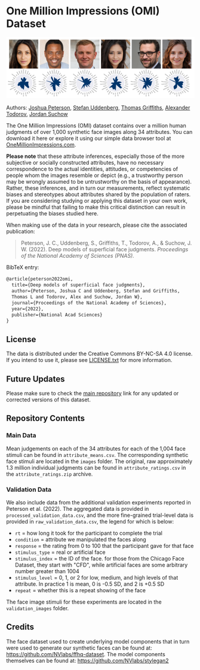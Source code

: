 # One Million Impressions (OMI) Dataset

<a href="https://github.com/jcpeterson/omi/blob/main/data_example_high_res.png"><img src="https://github.com/jcpeterson/omi/blob/main/data_example.png?raw=true"></a>

Authors: [Joshua Peterson](https://twitter.com/joshuacpeterson/), [Stefan Uddenberg](https://www.stefanuddenberg.com), [Thomas Griffiths](https://cocosci.princeton.edu/), [Alexander Todorov](https://tlab.uchicago.edu/), [Jordan Suchow](https://suchow.io/)

The One Million Impressions (OMI) dataset contains over a million human judgments of over 1,000 synthetic face images along 34 attributes. You can download it here or explore it using our simple data browser tool at [OneMillionImpressions.com](https://www.onemillionimpressions.com).

**Please note** that these attribute inferences, especially those of the more subjective or socially constructed attributes, have no necessary correspondence to the actual identities, attitudes, or competencies of people whom the images resemble or depict (e.g., a trustworthy person may be wrongly assumed to be untrustworthy on the basis of appearance). Rather, these inferences, and in turn our measurements, reflect systematic biases and stereotypes about attributes shared by the population of raters. If you are considering studying or applying this dataset in your own work, please be mindful that failing to make this critical distinction can result in perpetuating the biases studied here.

When making use of the data in your research, please cite the associated publication:

> Peterson, J. C., Uddenberg, S., Griffiths, T., Todorov, A., & Suchow, J. W. (2022). Deep models of superficial face judgments. *Proceedings of the National Academy of Sciences (PNAS).*

BibTeX entry:

```
@article{peterson2022omi,
  title={Deep models of superficial face judgments},
  author={Peterson, Joshua C and Uddenberg, Stefan and Griffiths, 
  Thomas L and Todorov, Alex and Suchow, Jordan W},
  journal={Proceedings of the National Academy of Sciences},
  year={2022},
  publisher={National Acad Sciences}
}
```
## License

The data is distributed under the Creative Commons BY-NC-SA 4.0 license. If you intend to use it, please see [LICENSE.txt](https://github.com/jcpeterson/omi/blob/main/LICENSE.txt) for more information.

## Future Updates

Please make sure to check the [main repository](https://github.com/jcpeterson/omi/) link for any updated or corrected versions of this dataset.

## Repository Contents

### Main Data

Mean judgements on each of the 34 attributes for each of the 1,004 face stimuli can be found in `attribute_means.csv`. The corresponding synthetic face stimuli are located in the `images` folder. The original, raw approximately 1.3 million individual judgments can be found in `attribute_ratings.csv` in the `attribute_ratings.zip` archive.

### Validation Data

We also include data from the additional validation experiments reported in Peterson et al. (2022). The aggregated data is provided in `processed_validation_data.csv`, and the more fine-grained trial-level data is provided in `raw_validation_data.csv`, the legend for which is below:

- `rt` = how long it took for the participant to complete the trial
- `condition` = attribute we manipulated the faces along
- `response` = the rating from 0 to 100 that the participant gave for that face
- `stimulus_type` = real or artificial face
- `stimulus_index` = the ID of the face. for those from the Chicago Face Dataset, they start with "CFD", while artificial faces are some arbitrary number greater than 1004
- `stimulus_level` = 0, 1, or 2 for low, medium, and high levels of that attribute. In practice 1 is mean, 0 is -0.5 SD, and 2 is +0.5 SD
- `repeat` = whether this is a repeat showing of the face

The face image stimuli for these experiments are located in the `validation_images` folder.

## Credits

The face dataset used to create underlying model components that in turn were used to generate our synthetic faces can be found at: https://github.com/NVlabs/ffhq-dataset. The model components themselves can be found at: https://github.com/NVlabs/stylegan2
